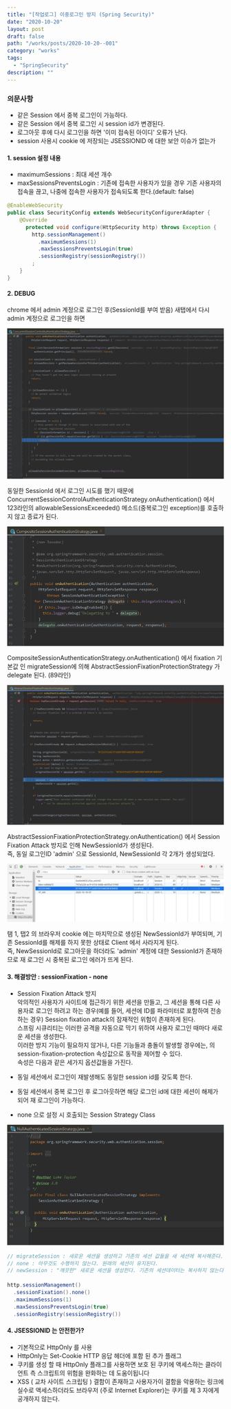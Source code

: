 ```yaml
---
title: "[작업로그] 이중로그인 방지 (Spring Security)"
date: "2020-10-20"
layout: post
draft: false
path: "/works/posts/2020-10-20--001"
category: "works"
tags:
  - "SpringSecurity"
description: ""
---
```


### 의문사항
- 같은 Session 에서 중복 로그인이 가능하다.
- 같은 Session 에서 중복 로그인 시 session id가 변경된다.
- 로그아웃 후에 다시 로그인을 하면 '이미 접속된 아이디' 오류가 난다.
- session 사용시 cookie 에 저장되는 JSESSIONID 에 대한 보안 이슈가 없는가



#### 1. session 설정 내용
 - maximumSessions : 최대 세션 개수
 - maxSessionsPreventsLogin : 기존에 접속한 사용자가 있을 경우 기존 사용자의 접속을 끊고, 나중에 접속한 사용자가 접속되도록 한다.(default: false)
 
```java
@EnableWebSecurity
public class SecurityConfig extends WebSecurityConfigurerAdapter {
    @Override
      protected void configure(HttpSecurity http) throws Exception {
        http.sessionManagement()
          .maximumSessions(1)
          .maxSessionsPreventsLogin(true)
          .sessionRegistry(sessionRegistry())
        ;
    }
}
```

#### 2. DEBUG 

chrome 에서 admin 계정으로 로그인 후(SessionId를 부여 받음) 새탭에서 다시 admin 계정으로 로그인을 하면 

![](001-01.PNG)

동일한 SessionId 에서 로그인 시도를 했기 때문에  
ConcurrentSessionControlAuthenticationStrategy.onAuthentication() 에서
123라인의 allowableSessionsExceeded() 메소드(중복로그인 exception)를 호출하지 않고 종료가 된다.

![](001-02.PNG)

CompositeSessionAuthenticationStrategy.onAuthentication() 에서
fixation 기본값 인 migrateSession에 의해 AbstractSessionFixationProtectionStrategy 가 delegate 된다. (89라인)

![](001-03.PNG)

AbstractSessionFixationProtectionStrategy.onAuthentication() 에서
Session Fixation Attack 방지로 인해 NewSessionId가 생성된다.  
즉, 동일 로그인ID 'admin' 으로 SessionId, NewSessionId 각 2개가 생성되었다.  

![](001-04.PNG)

탬 1, 탭2 의 브라우저 cookie 에는 마지막으로 생성된 NewSessionId가 부여되며, 기존 SessionId를 해제를 하지 못한 상태로 Client 에서 사라지게 된다.  
즉, NewSessionId로 로그아웃을 하더라도 'admin' 계정에 대한 SessionId가 존재하므로 재 로그인 시 중복된 로그인 에러가 뜨게 된다.


#### 3. 해결방안 : sessionFixation - none
- Session Fixation Attack 방지  
악의적인 사용자가 사이트에 접근하기 위한 세션을 만들고, 그 세션을 통해 다른 사용자로 로그인 하려고 하는 경우(예를 들어, 세션에 ID를 파라미터로 포함하여 전송하는 경우) 
Session fixation attack의 잠재적인 위험이 존재하게 된다.  
스프링 시큐리티는 이러한 공격을 자동으로 막기 위하여 사용자 로그인 때마다 새로운 세션을 생성한다.   
이러한 방지 기능이 필요하지 않거나, 다른 기능들과 충돌이 발생할 경우에는, <session-management>의 session-fixation-protection 속성값으로 동작을 제어할 수 있다.    
속성은 다음과 같은 세가지 옵션값들을 가진다.  

- 동일 세션에서 로그인이 재발생해도 동일한 session id를 갖도록 한다.
- 동일 세션에서 중복 로그인 후 로그아웃하면 해당 로그인 id에 대한 세션이 해제가 되어 재 로그인이 가능하다.
- none 으로 설정 시 호출되는 Session Strategy Class

![](001-05.PNG) 
 
```java
// migrateSession : 새로운 세션을 생성하고 기존의 세션 값들을 새 세션에 복사해준다. 기본값으로 설정되어 있다.
// none : 아무것도 수행하지 않는다. 원래의 세션이 유지된다.
// newSession : "깨끗한" 새로운 세션을 생성한다. 기존의 세션데이터는 복사하지 않는다.

http.sessionManagement()
  .sessionFixation().none()
  .maximumSessions(1)
  .maxSessionsPreventsLogin(true)
  .sessionRegistry(sessionRegistry())
```

#### 4. JSESSIONID 는 안전한가?
- 기본적으로 HttpOnly 를 사용   
- HttpOnly는 Set-Cookie HTTP 응답 헤더에 포함 된 추가 플래그   
- 쿠키를 생성 할 때 HttpOnly 플래그를 사용하면 보호 된 쿠키에 액세스하는 클라이언트 측 스크립트의 위험을 완화하는 데 도움이됩니다
- XSS ( 교차 사이트 스크립팅 ) 결함이 존재하고 사용자가이 결함을 악용하는 링크에 실수로 액세스하더라도 브라우저 (주로 Internet Explorer)는 쿠키를 제 3 자에게 공개하지 않는다.
